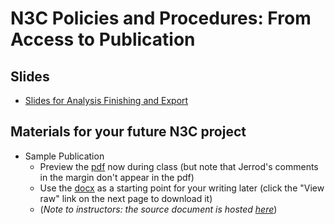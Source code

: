 N3C Policies and Procedures: From Access to Publication
============

## Slides

* [Slides for Analysis Finishing and Export](session_6-analysis_finish_export.pdf)


## Materials for your future N3C project

* Sample Publication
  * Preview the [pdf](n3c-sample-publication.pdf) now during class
    (but note that Jerrod's comments in the margin don't appear in the pdf)
  * Use the [docx](n3c-sample-publication.docx) as a starting point for your writing later
    (click the "View raw" link on the next page to download it)
  * (_Note to instructors: the source document is hosted [here](https://docs.google.com/document/d/1jC36oowsm_QCetZY9-W1EZI0XVdUKxv_/edit)_)
